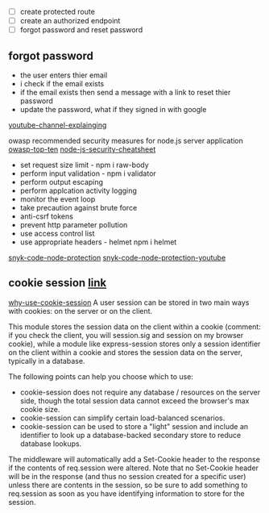 - [ ] create protected route
- [ ] create an authorized endpoint 
- [ ] forgot password and reset password

## forgot password
- the user enters thier email
- i check if the email exists
- if the email exists then send a message with a link to reset thier password
- update the password, what if they signed in with google 

[youtube-channel-explainging](https://www.youtube.com/watch?v=QaI7abh4n-8&pp=ygUcbm9kZSBqcyBwcm90ZWN0aW9uIG1lY2hhbmlzbQ==)

owasp recommended security measures for node.js server application
[owasp-top-ten](https://owasp.org/www-project-top-ten/)
[node-js-security-cheatsheet](https://cheatsheetseries.owasp.org/cheatsheets/Nodejs_Security_Cheat_Sheet.html)
- set request size limit - npm i raw-body
- perform input validation - npm i validator
- perform output escaping
- perform applcation activity logging
- monitor the event loop
- take precaution against brute force
- anti-csrf tokens
- prevent http parameter pollution
- use access control list
- use appropriate headers - helmet npm i helmet

[snyk-code-node-protection](https://github.com/davieoba/snyk-goof)
[snyk-code-node-protection-youtube](https://www.youtube.com/watch?v=QSMbk2nLTBk)

## cookie session [link](https://www.npmjs.com/package/cookie-session)
[why-use-cookie-session](https://stackoverflow.com/questions/62894933/why-use-cookie-session-in-addition-to-passport-js)
A user session can be stored in two main ways with cookies: on the server or on the client.

This module stores the session data on the client within a cookie (comment: if you check the client, you will session.sig and session on my browser cookie), while a module like express-session stores only a session identifier on the client within a cookie and stores the session data on the server, typically in a database.

The following points can help you choose which to use:

- cookie-session does not require any database / resources on the server side, though the total session data cannot exceed the browser's max cookie size.
- cookie-session can simplify certain load-balanced scenarios.
- cookie-session can be used to store a "light" session and include an identifier to look up a database-backed secondary store to reduce database lookups.

The middleware will automatically add a Set-Cookie header to the response if the contents of req.session were altered. Note that no Set-Cookie header will be in the response (and thus no session created for a specific user) unless there are contents in the session, so be sure to add something to req.session as soon as you have identifying information to store for the session.